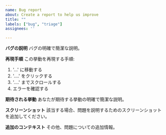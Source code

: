 ```yaml
---
name: Bug report
about: Create a report to help us improve
title: ""
labels: ["bug", "triage"]
assignees: ''

---
```


**バグの説明**
バグの明確で簡潔な説明。

**再現手順**
この挙動を再現する手順:

1. '...' に移動する
2. '....' をクリックする
3. '....' までスクロールする
4. エラーを確認する

**期待される挙動**
あなたが期待する挙動の明確で簡潔な説明。

**スクリーンショット**
該当する場合、問題を説明するためのスクリーンショットを追加してください。

**追加のコンテキスト**
その他、問題についての追加情報。
